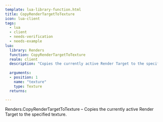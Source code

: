 ```yaml
---
template: lua-library-function.html
title: CopyRenderTargetToTexture
icon: lua-client
tags:
  - lua
  - client
  - needs-verification
  - needs-example
lua:
  library: Renders
  function: CopyRenderTargetToTexture
  realm: client
  description: "Copies the currently active Render Target to the specified texture."
  
  arguments:
  - position: 1
    name: "texture"
    type: Texture
  returns:
    
---
```


<div class="lua__search__keywords">
Renders.CopyRenderTargetToTexture &#x2013; Copies the currently active Render Target to the specified texture.
</div>
